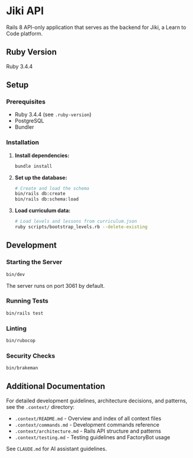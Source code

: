 # Jiki API

Rails 8 API-only application that serves as the backend for Jiki, a Learn to Code platform.

## Ruby Version

Ruby 3.4.4

## Setup

### Prerequisites

- Ruby 3.4.4 (see `.ruby-version`)
- PostgreSQL
- Bundler

### Installation

1. **Install dependencies:**
   ```bash
   bundle install
   ```

2. **Set up the database:**
   ```bash
   # Create and load the schema
   bin/rails db:create
   bin/rails db:schema:load
   ```

3. **Load curriculum data:**
   ```bash
   # Load levels and lessons from curriculum.json
   ruby scripts/bootstrap_levels.rb --delete-existing
   ```

## Development

### Starting the Server

```bash
bin/dev
```

The server runs on port 3061 by default.

### Running Tests

```bash
bin/rails test
```

### Linting

```bash
bin/rubocop
```

### Security Checks

```bash
bin/brakeman
```

## Additional Documentation

For detailed development guidelines, architecture decisions, and patterns, see the `.context/` directory:
- `.context/README.md` - Overview and index of all context files
- `.context/commands.md` - Development commands reference
- `.context/architecture.md` - Rails API structure and patterns
- `.context/testing.md` - Testing guidelines and FactoryBot usage

See `CLAUDE.md` for AI assistant guidelines.
